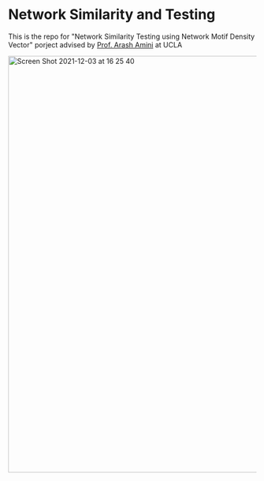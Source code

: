 # Network Similarity and Testing

This is the repo for "Network Similarity Testing using Network Motif Density Vector" porject advised by [Prof. Arash Amini](http://www.stat.ucla.edu/~arashamini/) at UCLA

<img width="844" alt="Screen Shot 2021-12-03 at 16 25 40" src="https://user-images.githubusercontent.com/91963401/144680965-03f156a8-06c4-4217-ab96-959b2c0bcb4a.png">
